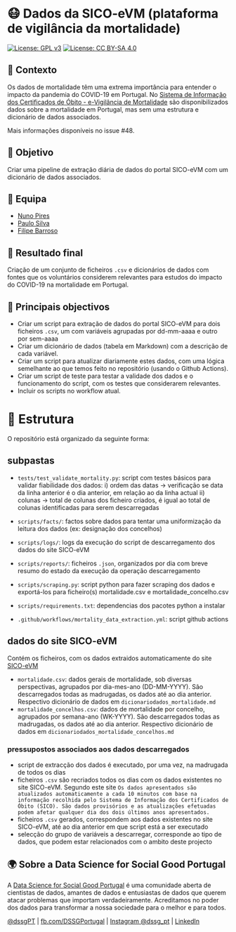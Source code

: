 # 😷️ Dados da SICO-eVM (plataforma de vigilância da mortalidade)

[![License: GPL v3](https://img.shields.io/badge/License-GPLv3-blue.svg)](https://www.gnu.org/licenses/gpl-3.0) [![License: CC BY-SA 4.0](https://img.shields.io/badge/License-CC%20BY--SA%204.0-lightgrey.svg)](https://creativecommons.org/licenses/by-sa/4.0/) 

## 🤔 Contexto
Os dados de mortalidade têm uma extrema importância para entender o impacto da pandemia do COVID-19 em Portugal. No [Sistema de Informação dos Certificados de Óbito - e-Vigilância de Mortalidade](https://evm.min-saude.pt/) são disponibilizados dados sobre a mortalidade em Portugal, mas sem uma estrutura e dicionário de dados associados.

Mais informações disponíveis no issue #48.

## 🥅 Objetivo
Criar uma pipeline de extração diária de dados do portal SICO-eVM com um dicionário de dados associados.

## 👥 Equipa
* [Nuno Pires](https://github.com/piresn)
* [Paulo Silva](https://github.com/paulo-jsilva)
* [Filipe Barroso](https://github.com/OldMetalmind)

## 🎯 Resultado final
Criação de um conjunto de ficheiros `.csv` e dicionários de dados com fontes que os voluntários considerem relevantes para estudos do impacto do COVID-19 na mortalidade em Portugal.

## 🧱 Principais objectivos
- Criar um script para extração de dados do portal SICO-eVM para dois ficheiros `.csv`, um com variáveis agrupadas por dd-mm-aaaa e outro por sem-aaaa  
- Criar um dicionário de dados (tabela em Markdown) com a descrição de cada variável.
- Criar um script para atualizar diariamente estes dados, com uma lógica semelhante ao que temos feito no repositório (usando o Github Actions).
- Criar um script de teste para testar a validade dos dados e o funcionamento do script, com os testes que considerarem relevantes.
- Incluir os scripts no workflow atual.

# 🧱 Estrutura

O repositório está organizado da seguinte forma:

## subpastas

+ `tests/test_validate_mortality.py`: script com testes básicos para validar fiabilidade dos dados:
i) ordem das datas -> verificação se data da linha anterior é o dia anterior, em relação ao da linha actual
ii) colunas -> total de colunas dos ficheiro criados, é igual ao total de colunas identificadas para serem descarregadas

+ `scripts/facts/`: factos sobre dados para tentar uma uniformização da leitura dos dados (ex: designação dos concelhos)
+ `scripts/logs/`: logs da execução do script de descarregamento dos dados do site SICO-eVM
+ `scripts/reports/`: ficheiros `.json`, organizados por dia com breve resumo do estado da execução da operação descarregamento
+ `scripts/scraping.py`: script python para fazer scraping dos dados e exportá-los para ficheiro(s) mortalidade.csv e mortalidade_concelho.csv
+ `scripts/requirements.txt`: dependencias dos pacotes python a instalar

+ `.github/workflows/mortality_data_extraction.yml`: script github actions 

## dados do site SICO-eVM

Contém os ficheiros, com os dados extraidos automaticamente do site [SICO-eVM](https://evm.min-saude.pt/#shiny-tab-dashboard) 

+ `mortalidade.csv`: dados gerais de mortalidade, sob diversas perspectivas, agrupados por dia-mes-ano (DD-MM-YYYY). São descarregados todas as madrugadas, os dados até ao dia anterior. Respectivo dicionário de dados em `dicionariodados_mortalidade.md`
+ `mortalidade_concelhos.csv`: dados de mortalidade por concelho, agrupados por semana-ano (WK-YYYY). São descarregados todas as madrugadas, os dados até ao dia anterior. Respectivo dicionário de dados em `dicionariodados_mortalidade_concelhos.md`

### pressupostos associados aos dados descarregados
+ script de extracção dos dados é executado, por uma vez, na madrugada de todos os dias
+ ficheiros `.csv` são recriados todos os dias com os dados existentes no site SICO-eVM. Segundo este site `Os dados apresentados são atualizados automaticamente a cada 10 minutos com base na informação recolhida pelo Sistema de Informação dos Certificados de Óbito (SICO). São dados provisórios e as atualizações efetuadas podem afetar qualquer dia dos dois últimos anos apresentados.`
+ ficheiros `.csv` gerados, correspondem aos dados existentes no site SICO-eVM, até ao dia anterior em que script está a ser executado  
+ selecção do grupo de variáveis a descarregar, corresponde ao tipo de dados, que podem estar relacionados com o ambito deste projecto   

## 🌍 Sobre a Data Science for Social Good Portugal

A [Data Science for Social Good Portugal](https://www.dssg.pt) é uma comunidade aberta de cientistas de dados, amantes de dados e entusiastas de dados que querem atacar problemas que importam verdadeiramente. Acreditamos no poder dos dados para transformar a nossa sociedade para o melhor e para todos.

[@dssgPT](https://twitter.com/dssgpt) | [fb.com/DSSGPortugal](https://www.facebook.com/DSSGPortugal/) | [Instagram @dssg_pt](www.instagram.com/dssg_pt/) | [LinkedIn](https://www.linkedin.com/company/dssg-portugal)
